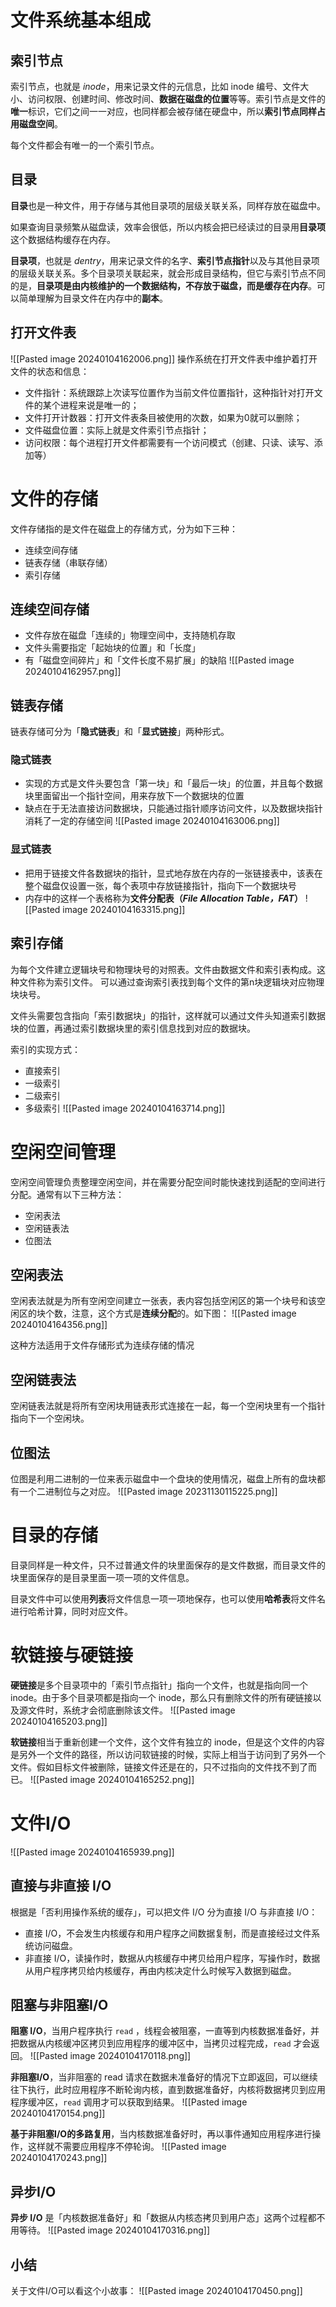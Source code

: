 # 文件系统基本组成
## 索引节点
索引节点，也就是 _inode_，用来记录文件的元信息，比如 inode 编号、文件大小、访问权限、创建时间、修改时间、**数据在磁盘的位置**等等。索引节点是文件的**唯一**标识，它们之间一一对应，也同样都会被存储在硬盘中，所以**索引节点同样占用磁盘空间**。

每个文件都会有唯一的一个索引节点。

## 目录
**目录**也是一种文件，用于存储与其他目录项的层级关联关系，同样存放在磁盘中。

如果查询目录频繁从磁盘读，效率会很低，所以内核会把已经读过的目录用**目录项**这个数据结构缓存在内存。

**目录项**，也就是 _dentry_，用来记录文件的名字、**索引节点指针**以及与其他目录项的层级关联关系。多个目录项关联起来，就会形成目录结构，但它与索引节点不同的是，**目录项是由内核维护的一个数据结构，不存放于磁盘，而是缓存在内存**。可以简单理解为目录文件在内存中的**副本**。

## 打开文件表
![[Pasted image 20240104162006.png]]
操作系统在打开文件表中维护着打开文件的状态和信息：
- 文件指针：系统跟踪上次读写位置作为当前文件位置指针，这种指针对打开文件的某个进程来说是唯一的；
- 文件打开计数器：打开文件表条目被使用的次数，如果为0就可以删除；
- 文件磁盘位置：实际上就是文件索引节点指针；
- 访问权限：每个进程打开文件都需要有一个访问模式（创建、只读、读写、添加等）

# 文件的存储
文件存储指的是文件在磁盘上的存储方式，分为如下三种：
- 连续空间存储
- 链表存储（串联存储）
- 索引存储

## 连续空间存储
- 文件存放在磁盘「连续的」物理空间中，支持随机存取
- 文件头需要指定「起始块的位置」和「长度」
- 有「磁盘空间碎片」和「文件长度不易扩展」的缺陷
![[Pasted image 20240104162957.png]]

## 链表存储
链表存储可分为「**隐式链表**」和「**显式链接**」两种形式。

### 隐式链表
- 实现的方式是文件头要包含「第一块」和「最后一块」的位置，并且每个数据块里面留出一个指针空间，用来存放下一个数据块的位置
- 缺点在于无法直接访问数据块，只能通过指针顺序访问文件，以及数据块指针消耗了一定的存储空间
![[Pasted image 20240104163006.png]]

### 显式链表
- 把用于链接文件各数据块的指针，显式地存放在内存的一张链接表中，该表在整个磁盘仅设置一张，每个表项中存放链接指针，指向下一个数据块号
- 内存中的这样一个表格称为**文件分配表（_File Allocation Table，FAT_）**
![[Pasted image 20240104163315.png]]

## 索引存储
为每个⽂件建立逻辑块号和物理块号的对照表。文件由数据文件和索引表构成。这种文件称为索引文件。 可以通过查询索引表找到每个文件的第n块逻辑块对应物理块块号。

文件头需要包含指向「索引数据块」的指针，这样就可以通过文件头知道索引数据块的位置，再通过索引数据块里的索引信息找到对应的数据块。

索引的实现方式：
- 直接索引
- 一级索引
- 二级索引
- 多级索引
![[Pasted image 20240104163714.png]]

# 空闲空间管理
空闲空间管理负责整理空闲空间，并在需要分配空间时能快速找到适配的空间进行分配。通常有以下三种方法：
- 空闲表法
- 空闲链表法
- 位图法

## 空闲表法
空闲表法就是为所有空闲空间建立一张表，表内容包括空闲区的第一个块号和该空闲区的块个数，注意，这个方式是**连续分配**的。如下图：
![[Pasted image 20240104164356.png]]

这种方法适用于文件存储形式为连续存储的情况

## 空闲链表法
空闲链表法就是将所有空闲块用链表形式连接在一起，每一个空闲块里有一个指针指向下一个空闲块。

## 位图法
位图是利用二进制的一位来表示磁盘中一个盘块的使用情况，磁盘上所有的盘块都有一个二进制位与之对应。
![[Pasted image 20231130115225.png]]

# 目录的存储
目录同样是一种文件，只不过普通文件的块里面保存的是文件数据，而目录文件的块里面保存的是目录里面一项一项的文件信息。

目录文件中可以使用**列表**将文件信息一项一项地保存，也可以使用**哈希表**将文件名进行哈希计算，同时对应文件。

# 软链接与硬链接
**硬链接**是多个目录项中的「索引节点指针」指向一个文件，也就是指向同一个 inode。由于多个目录项都是指向一个 inode，那么只有删除文件的所有硬链接以及源文件时，系统才会彻底删除该文件。
![[Pasted image 20240104165203.png]]

**软链接**相当于重新创建一个文件，这个文件有独立的 inode，但是这个文件的内容是另外一个文件的路径，所以访问软链接的时候，实际上相当于访问到了另外一个文件。假如目标文件被删除，链接文件还是在的，只不过指向的文件找不到了而已。
![[Pasted image 20240104165252.png]]

# 文件I/O
![[Pasted image 20240104165939.png]]

## 直接与非直接 I/O
根据是「否利用操作系统的缓存」，可以把文件 I/O 分为直接 I/O 与非直接 I/O：
- 直接 I/O，不会发生内核缓存和用户程序之间数据复制，而是直接经过文件系统访问磁盘。
- 非直接 I/O，读操作时，数据从内核缓存中拷贝给用户程序，写操作时，数据从用户程序拷贝给内核缓存，再由内核决定什么时候写入数据到磁盘。

## 阻塞与非阻塞I/O
**阻塞 I/O**，当用户程序执行 `read` ，线程会被阻塞，一直等到内核数据准备好，并把数据从内核缓冲区拷贝到应用程序的缓冲区中，当拷贝过程完成，`read` 才会返回。
![[Pasted image 20240104170118.png]]

**非阻塞I/O**，当非阻塞的 read 请求在数据未准备好的情况下立即返回，可以继续往下执行，此时应用程序不断轮询内核，直到数据准备好，内核将数据拷贝到应用程序缓冲区，`read` 调用才可以获取到结果。
![[Pasted image 20240104170154.png]]

**基于非阻塞I/O的多路复用**，当内核数据准备好时，再以事件通知应用程序进行操作，这样就不需要应用程序不停轮询。
![[Pasted image 20240104170243.png]]

## 异步I/O
**异步 I/O** 是「内核数据准备好」和「数据从内核态拷贝到用户态」这两个过程都不用等待。
![[Pasted image 20240104170316.png]]

## 小结
关于文件I/O可以看这个小故事：
![[Pasted image 20240104170450.png]]